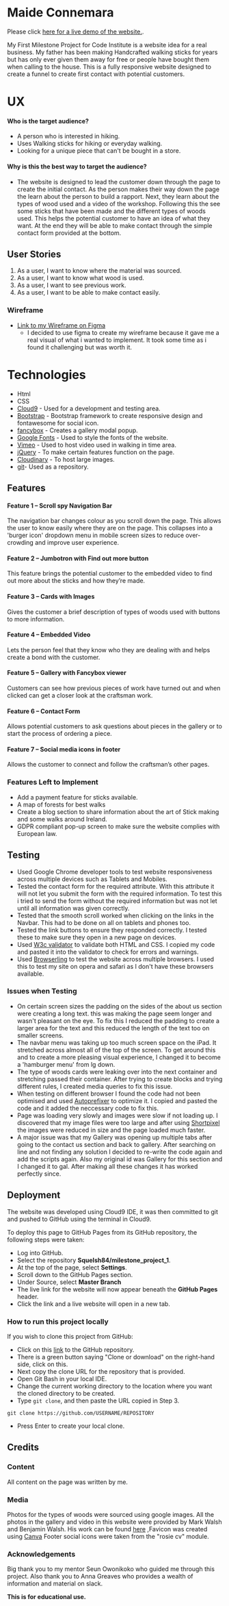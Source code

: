 # Maide Connemara

Please click [here for a live demo of the website.](https://squelsh84.github.io/milestone-project-1/). 

My First Milestone Project for Code Institute is a website idea for a real business. My father has been making Handcrafted walking sticks for years but has only ever given them away for free or people have bought them when calling to the house. 
This is a fully responsive website designed to create a funnel to create first contact with potential customers.

# UX
 
#### Who is the target audience?  
- A person who is interested in hiking.
- Uses Walking sticks for hiking or everyday walking.
- Looking for a unique piece that can't be bought in a store.

#### Why is this the best way to target the audience?
- The website is designed to lead the customer down through the page to create the initial contact. As the person makes their way down the page the learn about the person to build a rapport.
Next, they learn about the types of wood used and a video of the workshop. Following this the see some sticks that have been made and the different types of woods used. This helps the potential customer to have an idea of what they want.
At the end they will be able to make contact through the simple contact form provided at the bottom.

## User Stories

1. As a user, I want to know where the material was sourced.
2. As a user, I want to know what wood is used.
3. As a user, I want to see previous work.
4. As a user, I want to be able to make contact easily.




### Wireframe

- [Link to my Wireframe on Figma](https://www.figma.com/file/ejZ5n3XOZiFXWCiDn8KqzQPg/Milestone-Project-1?node-id=0%3A1)
	- I decided to use figma to create my wireframe because it gave me a real visual of what i wanted to implement. It took some time as i found it challenging but was worth it.

# Technologies

- Html
- CSS
- [Cloud9](https://c9.io) - Used for a development and testing area.
- [Bootstrap](https://www.bootstrapcdn.com/) - Bootstrap framework to create responsive design and fontawesome for social icon.
- [fancybox](https://fancyapps.com/fancybox/3/) - Creates a gallery modal popup.
- [Google Fonts](https://fonts.google.com/) - Used to style the fonts of the website.
- [Vimeo](https://vimeo.com) - Used to host video used in walking in time area.
- [jQuery](https://jquery.com/) - To make certain features function on the page.
- [Cloudinary](https://cloudinary.com/) - To host large images.
- [git](https://github.com)- Used as a repository.


## Features

#### Feature 1 – Scroll spy Navigation Bar
The navigation bar changes colour as you scroll down the page. This allows the user to know easily where they are on the page.
This collapses into a 'burger icon' dropdown menu in mobile screen sizes to reduce over-crowding and improve user experience.

#### Feature 2 – Jumbotron with Find out more button
This feature brings the potential customer to the embedded video to find out more about the sticks and how they’re made.

#### Feature 3 – Cards with Images
Gives the customer a brief description of types of woods used with buttons to more information.

#### Feature 4 – Embedded Video
Lets the person feel that they know who they are dealing with and helps create a bond with the customer.

#### Feature 5 – Gallery with Fancybox viewer
Customers can see how previous pieces of work have turned out and when clicked can get a closer look at the craftsman work.

#### Feature 6 – Contact Form
Allows potential customers to ask questions about pieces in the gallery or to start the process of ordering a piece.

#### Feature 7 – Social media icons in footer
Allows the customer to connect and follow the craftsman’s other pages.



### Features Left to Implement
- Add a payment feature for sticks available.
- A map of forests for best walks
- Create a blog section to share information about the art of Stick making and some walks around Ireland.
- GDPR compliant pop-up screen to make sure the website complies with European law.


## Testing 
- Used Google Chrome developer tools to test website responsiveness across multiple devices such as Tablets and Mobiles.
- Tested the contact form for the required attribute. With this attribute it will not let you submit the form with the required 
  information. To test this i tried to send the form without the required information but was not let until all information was given correctly. 
- Tested that the smooth scroll worked when clicking on the links in the Navbar. This had to be done on all on tablets and phones too. 
- Tested the link buttons to ensure they responded correctly. I tested these to make sure they open in a new page on devices.
- Used [W3c validator](https://validator.w3.org/) to validate both HTML and CSS. I copied my code and pasted it into the validator to check for errors and warnings.
- Used [Browserling](https://www.browserling.com/) to test the website across multiple browsers. I used this to test my site on opera and safari as I don't have these browsers available.

### Issues when Testing
- On certain screen sizes the padding on the sides of the about us section were creating a long text. this was making the page seem longer and wasn't pleasant on the eye.
  To fix this I reduced the padding to create a larger area for the text and this reduced the length of the text too on smaller screens.
- The navbar menu was taking up too much screen space on the iPad. It stretched across almost all of the top of the screen. To get around this and to create a more pleasing visual
  experience, I changed it to become a 'hamburger menu' from lg down.
- The type of woods cards were leaking over into the next container and stretching passed their container. After trying to create blocks and trying different rules, I created media queries to fix this issue.
- When testing on different browser I found the code had not been optimised and used [Autoprefixer](https://autoprefixer.github.io/) to optimize it. I copied and pasted the code and it added the neccessary code to fix this.
- Page was loading very slowly and images were slow if not loading up. I discovered that my image files were too large and after using [Shortpixel](https://shortpixel.com/) the images were reduced in size and the page loaded much faster.
- A major issue was that my Gallery was opening up multiple tabs after going to the contact us section and back to gallery. After searching on line and not finding any solution I decided to re-write the code again and add the scripts again. Also my original id was Gallery for this section
  and I changed it to gal. After making all these changes it has worked perfectly since.  


## Deployment

The website was developed using Cloud9 IDE, it was then committed to git and pushed to GitHub using the terminal in Cloud9.

To deploy this page to GitHub Pages from its GitHub repository, the following steps were taken:

- Log into GitHub.
- Select the repository **Squelsh84/milestone_project_1**.
- At the top of the page, select **Settings**.
- Scroll down to the GitHub Pages section.
- Under Source, select **Master Branch**
- The live link for the website will now appear beneath the **GitHub Pages** header.
- Click the link and a live website will open in a new tab.


### How to run this project locally
If you wish to clone this project from GitHub:

- Click on this [link](https://github.com/Squelsh84/milestone_project_1) to the GitHub repository.
- There is a green button saying "Clone or download" on the right-hand side, click on this.
- Next copy the clone URL for the repository that is provided.
- Open Git Bash in your local IDE.
- Change the current working directory to the location where you want the cloned directory to be created.
- Type ```git clone```, and then paste the URL copied in Step 3.
```console
git clone https://github.com/USERNAME/REPOSITORY
````
- Press Enter to create your local clone.

## Credits

### Content
All content on the page was written by me. 

### Media
Photos for the types of woods were sourced using google images.
All the photos in the gallery and video in this website were provided by Mark Walsh and Benjamin Walsh. His work can be found [here]( https://www.benjaminwalsh.ie/)
,Favicon was created using [Canva](https://www.canva.com/)
Footer social icons were taken from the "rosie cv" module.

### Acknowledgements

Big thank you to my mentor Seun Owonikoko who guided me through this project. Also thank you to Anna Greaves who provides a wealth of information and material on slack.

**This is for educational use.** 

